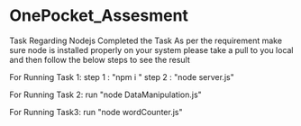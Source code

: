 # OnePocket_Assesment
Task Regarding Nodejs
Completed the Task As per the requirement
make sure node is installed properly on your system
please take a pull to you local and then follow the below steps to see the result

For Running Task 1:
step 1 :  "npm i "
step 2 : "node server.js"

For Running Task 2:
run "node DataManipulation.js"

For Running Task3: 
run "node wordCounter.js"
